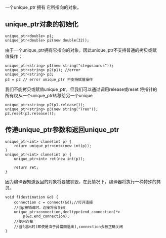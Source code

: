 一个unique_ptr 拥有 它所指向的对象。
## unique_ptr对象的初始化
```
unique_ptr<double> p1;
unique_ptr<double> p2(new double(32));
```
由于一个unique_ptr拥有它指向的对象，因此unique_ptr不支持普通的拷贝或赋值操作：
```
unique_ptr<string> p1(new string("stegosaurus"));
unique_ptr<string> p2(p1); //error
unique_ptr<string> p3;
p3 = p2 // error unique_ptr 不支持赋值操作
```
我们不能拷贝或赋值unique_ptr，但我们可以通过调用release或reset
将指针的所有权从一个unique_ptr转移给另一个unique

```
unique_ptr<string> p2(p1.release());
unique_ptr<string> p3(new string("Trex"));
p2.reset(p3.release());
```

## 传递unique_ptr参数和返回unique_ptr

```
unique_ptr<int> clone(int p) {
    return unique_ptr<int>(new int(p));
}
unique_ptr<int> clone(int p) {
    unique_ptr<int> ret(new int(p));
    
    return ret;
}
```
因为编译器知道返回的对象将要被销毁，在此情况下，编译器将执行一种特殊的拷贝。

```
void f(destination &d) {
    connection c = connect(&d);//打开连接
    //当p被销魂时，连接将会关闭
    unique_ptr<connection,decltype(end_connection)*>
        p(&c,end_connection);
    //使用连接
    //当f退出时(即使是由于异常而退出),connection会被正确关闭
}
```